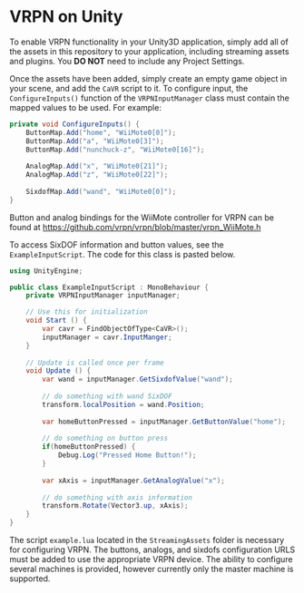 # VRPN on Unity

To enable VRPN functionality in your Unity3D application, simply add all of the assets in this repository to your application, including streaming assets and plugins. You **DO NOT** need to include any Project Settings.

Once the assets have been added, simply create an empty game object in your scene, and add the `CaVR` script to it. To configure input, the `ConfigureInputs()` function of the `VRPNInputManager` class must contain the mapped values to be used. For example:

```csharp
private void ConfigureInputs() {
    ButtonMap.Add("home", "WiiMote0[0]");
    ButtonMap.Add("a", "WiiMote0[3]");
    ButtonMap.Add("nunchuck-z", "WiiMote0[16]");
    
    AnalogMap.Add("x", "WiiMote0[21]");
    AnalogMap.Add("z", "WiiMote0[22]");
    
    SixdofMap.Add("wand", "WiiMote0[0]");
}
```
Button and analog bindings for the WiiMote controller for VRPN can be found at https://github.com/vrpn/vrpn/blob/master/vrpn_WiiMote.h

To access SixDOF information and button values, see the `ExampleInputScript`. The code for this class is pasted below.

```csharp
using UnityEngine;

public class ExampleInputScript : MonoBehaviour {
    private VRPNInputManager inputManager;

    // Use this for initialization
    void Start () {
        var cavr = FindObjectOfType<CaVR>();
        inputManager = cavr.InputManger;
    }
    
    // Update is called once per frame
    void Update () {
        var wand = inputManager.GetSixdofValue("wand");
        
        // do something with wand SixDOF
        transform.localPosition = wand.Position;
        
        var homeButtonPressed = inputManager.GetButtonValue("home");
        
        // do something on button press
        if(homeButtonPressed) {
            Debug.Log("Pressed Home Button!");
        }
        
        var xAxis = inputManager.GetAnalogValue("x");
        
        // do something with axis information
        transform.Rotate(Vector3.up, xAxis);
    }
}

```

The script `example.lua` located in the `StreamingAssets` folder is necessary for configuring VRPN. The buttons, analogs, and sixdofs configuration URLS must be added to use the appropriate VRPN device. The ability to configure several machines is provided, however currently only the master machine is supported.